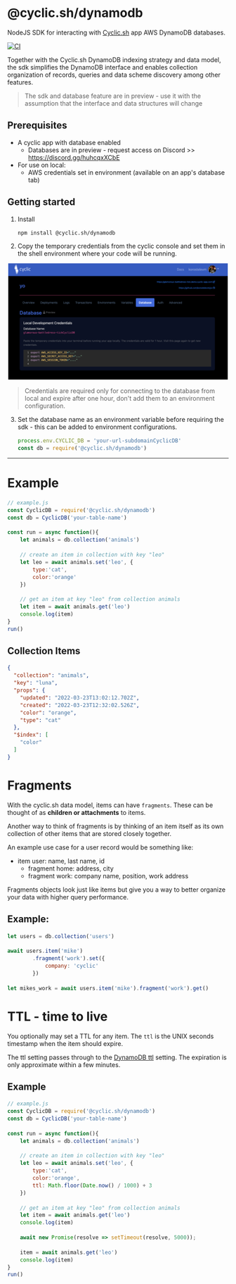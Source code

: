 # @cyclic.sh/dynamodb

NodeJS SDK for interacting with [Cyclic.sh](https://cyclic.sh) app AWS DynamoDB databases.

[![CI](https://github.com/cyclic-software/db-sdk/actions/workflows/merge_main.yaml/badge.svg)](https://github.com/cyclic-software/db-sdk/actions/workflows/merge_main.yaml)

Together with the Cyclic.sh DynamoDB indexing strategy and data model, the sdk simplifies the DynamoDB interface and enables collection organization of records, queries and data scheme discovery among other features.

> The sdk and database feature are in preview - use it with the assumption that the interface and data structures will change

## Prerequisites

- A cyclic app with database enabled
  - Databases are in preview - request access on Discord >> https://discord.gg/huhcqxXCbE
- For use on local:
  - AWS credentials set in environment (available on an app's database tab)

## Getting started

1. Install
    ```
    npm install @cyclic.sh/dynamodb
    ```
2. Copy the temporary credentials from the cyclic console and set them in the shell environment where your code will be running.
<p align="center">
    <img src="https://github.com/cyclic-software/db-sdk/blob/main/examples/console.png?raw=true" width="500"/>
</p>

> Credentials are required only for connecting to the database from local and expire after one hour, don't add them to an environment configuration.

3. Set the database name as an environment variable before requiring the sdk - this can be added to environment configurations. 
    ```js
    process.env.CYCLIC_DB = 'your-url-subdomainCyclicDB'
    const db = require('@cyclic.sh/dynamodb')
    ```
----------

# Example

```js
// example.js
const CyclicDB = require('@cyclic.sh/dynamodb')
const db = CyclicDB('your-table-name')

const run = async function(){
    let animals = db.collection('animals')

    // create an item in collection with key "leo"
    let leo = await animals.set('leo', {
        type:'cat',
        color:'orange'
    })

    // get an item at key "leo" from collection animals
    let item = await animals.get('leo')
    console.log(item)
}
run()
```

## Collection Items
```JSON
{
  "collection": "animals",
  "key": "luna",
  "props": {
    "updated": "2022-03-23T13:02:12.702Z",
    "created": "2022-03-23T12:32:02.526Z",
    "color": "orange",
    "type": "cat"
  },
  "$index": [
    "color"
  ]
}
```

# Fragments
With the cyclic.sh data model, items can have `fragments`. These can be thought of as **children or attachments** to items. 

Another way to think of fragments is by thinking of an item itself as its own collection of other items that are stored closely together. 

An example use case for a user record would be something like:
- item user: name, last name, id
  - fragment home: address, city
  - fragment work: company name, position, work address

Fragments objects look just like items but give you a way to better organize your data with higher query performance. 

## Example:

```js
let users = db.collection('users')

await users.item('mike')
        .fragment('work').set({
            company: 'cyclic'
        })

let mikes_work = await users.item('mike').fragment('work').get()

```

# TTL - time to live

You optionally may set a TTL for any item. The `ttl` is the UNIX seconds timestamp when the item should expire.

The ttl setting passes through to the [DynamoDB ttl](https://docs.aws.amazon.com/amazondynamodb/latest/developerguide/TTL.html) setting. The expiration is only approximate within a few minutes.

## Example

```js
// example.js
const CyclicDB = require('@cyclic.sh/dynamodb')
const db = CyclicDB('your-table-name')

const run = async function(){
    let animals = db.collection('animals')

    // create an item in collection with key "leo"
    let leo = await animals.set('leo', {
        type:'cat',
        color:'orange',
        ttl: Math.floor(Date.now() / 1000) + 3
    })

    // get an item at key "leo" from collection animals
    let item = await animals.get('leo')
    console.log(item)

    await new Promise(resolve => setTimeout(resolve, 5000));
    
    item = await animals.get('leo')
    console.log(item)
}
run()
```
